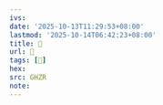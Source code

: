 ```yaml
---
ivs:
date: '2025-10-13T11:29:53+08:00'
lastmod: '2025-10-14T06:42:23+08:00'
title: 󰣟
url: 󰣟
tags: [𦠄]
hex: 
src: GHZR
note:
---
```

